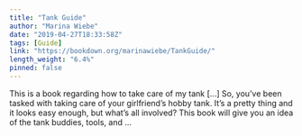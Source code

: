 ```yaml
---
title: "Tank Guide"
author: "Marina Wiebe"
date: "2019-04-27T18:33:58Z"
tags: [Guide]
link: "https://bookdown.org/marinawiebe/TankGuide/"
length_weight: "6.4%"
pinned: false
---
```


This is a book regarding how to take care of my tank [...] So, you’ve been tasked with taking care of your girlfriend’s hobby tank. It’s a pretty thing and it looks easy enough, but what’s all involved? This book will give you an idea of the tank buddies, tools, and ...
